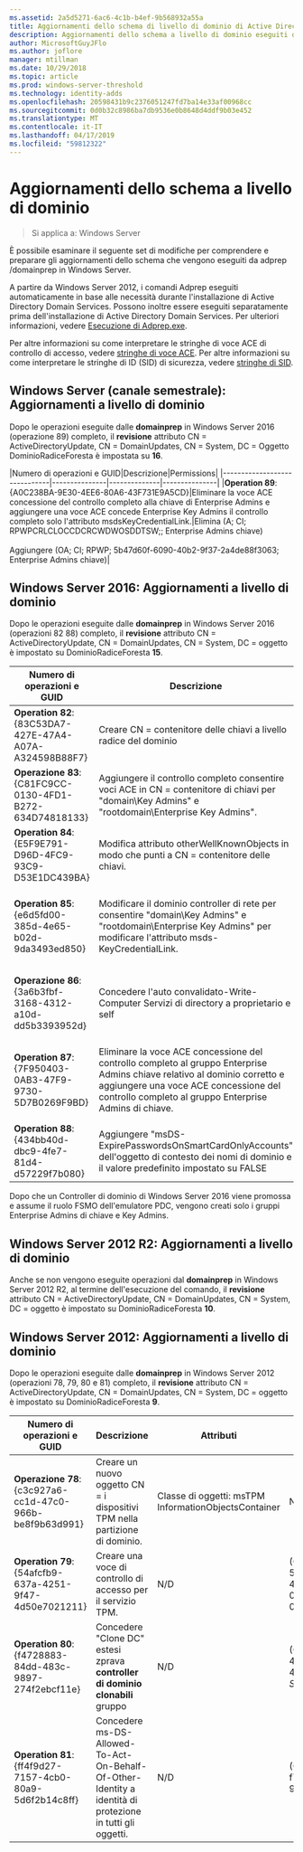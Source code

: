 ```yaml
---
ms.assetid: 2a5d5271-6ac6-4c1b-b4ef-9b568932a55a
title: Aggiornamenti dello schema di livello di dominio di Active Directory
description: Aggiornamenti dello schema a livello di dominio eseguiti da adprep /domainprep durante la promozione di un Controller di dominio
author: MicrosoftGuyJFlo
ms.author: joflore
manager: mtillman
ms.date: 10/29/2018
ms.topic: article
ms.prod: windows-server-threshold
ms.technology: identity-adds
ms.openlocfilehash: 20598431b9c2376051247fd7ba14e33af00968cc
ms.sourcegitcommit: 0d0b32c8986ba7db9536e0b8648d4ddf9b03e452
ms.translationtype: MT
ms.contentlocale: it-IT
ms.lasthandoff: 04/17/2019
ms.locfileid: "59812322"
---
```

# <a name="domain-wide-schema-updates"></a>Aggiornamenti dello schema a livello di dominio

>Si applica a: Windows Server

È possibile esaminare il seguente set di modifiche per comprendere e preparare gli aggiornamenti dello schema che vengono eseguiti da adprep /domainprep in Windows Server.

A partire da Windows Server 2012, i comandi Adprep eseguiti automaticamente in base alle necessità durante l'installazione di Active Directory Domain Services. Possono inoltre essere eseguiti separatamente prima dell'installazione di Active Directory Domain Services. Per ulteriori informazioni, vedere [Esecuzione di Adprep.exe](https://technet.microsoft.com/library/dd464018(v=ws.10).aspx).

Per altre informazioni su come interpretare le stringhe di voce ACE di controllo di accesso, vedere [stringhe di voce ACE](https://msdn.microsoft.com/library/aa374928(VS.85).aspx). Per altre informazioni su come interpretare le stringhe di ID (SID) di sicurezza, vedere [stringhe di SID](https://msdn.microsoft.com/library/aa379602(VS.85).aspx).

## <a name="windows-server-semi-annual-channel-domain-wide-updates"></a>Windows Server (canale semestrale): Aggiornamenti a livello di dominio

Dopo le operazioni eseguite dalle **domainprep** in Windows Server 2016 (operazione 89) completo, il **revisione** attributo CN = ActiveDirectoryUpdate, CN = DomainUpdates, CN = System, DC = Oggetto DominioRadiceForesta è impostata su **16**.

|Numero di operazioni e GUID|Descrizione|Permissions|
|------------------------------|---------------|--------------|---------------|
|**Operation 89**: {A0C238BA-9E30-4EE6-80A6-43F731E9A5CD}|Eliminare la voce ACE concessione del controllo completo alla chiave di Enterprise Admins e aggiungere una voce ACE concede Enterprise Key Admins il controllo completo solo l'attributo msdsKeyCredentialLink.|Elimina (A; CI; RPWPCRLCLOCCDCRCWDWOSDDTSW;; Enterprise Admins chiave) <br /> <br />Aggiungere (OA; CI; RPWP; 5b47d60f-6090-40b2-9f37-2a4de88f3063; Enterprise Admins chiave)|

## <a name="windows-server-2016-domain-wide-updates"></a>Windows Server 2016: Aggiornamenti a livello di dominio

Dopo le operazioni eseguite dalle **domainprep** in Windows Server 2016 (operazioni 82 88) completo, il **revisione** attributo CN = ActiveDirectoryUpdate, CN = DomainUpdates, CN = System, DC = oggetto è impostato su DominioRadiceForesta **15**.

|Numero di operazioni e GUID|Descrizione|Attributi|Permissions|
|------------------------------|---------------|--------------|---------------|
|**Operation 82**: {83C53DA7-427E-47A4-A07A-A324598B88F7}|Creare CN = contenitore delle chiavi a livello radice del dominio|-objectClass: contenitore<br />-Descrizione: Contenitore predefinito per gli oggetti credenziale della chiave<br />-ShowInAdvancedViewOnly: TRUE|(A;CI;RPWPCRLCLOCCDCRCWDWOSDDTSW;;;EA)<br />(A;CI;RPWPCRLCLOCCDCRCWDWOSDDTSW;;;DA)<br />(A;CI;RPWPCRLCLOCCDCRCWDWOSDDTSW;;;SY)<br />(A;CI;RPWPCRLCLOCCDCRCWDWOSDDTSW;;;DD)<br />(A;CI;RPWPCRLCLOCCDCRCWDWOSDDTSW;;;ED)|
|**Operazione 83**: {C81FC9CC-0130-4FD1-B272-634D74818133}|Aggiungere il controllo completo consentire voci ACE in CN = contenitore di chiavi per "domain\Key Admins" e "rootdomain\Enterprise Key Admins".|N/D|(A; CI; RPWPCRLCLOCCDCRCWDWOSDDTSW;; Chiave amministratore)<br />(A; CI; RPWPCRLCLOCCDCRCWDWOSDDTSW;; Enterprise Admins chiave)|
|**Operation 84**: {E5F9E791-D96D-4FC9-93C9-D53E1DC439BA}|Modifica attributo otherWellKnownObjects in modo che punti a CN = contenitore delle chiavi.|-otherWellKnownObjects: B:32:683A24E2E8164BD3AF86AC3C2CF3F981:CN=Keys,%ws|N/D|
|**Operation 85**: {e6d5fd00-385d-4e65-b02d-9da3493ed850}|Modificare il dominio controller di rete per consentire "domain\Key Admins" e "rootdomain\Enterprise Key Admins" per modificare l'attributo msds-KeyCredentialLink. |N/D|(OA;CI;RPWP;5b47d60f-6090-40b2-9f37-2a4de88f3063;;Key Admins)<br />(OA; CI; RPWP; 5b47d60f-6090-40b2-9f37-2a4de88f3063; Enterprise Key Admins nel dominio radice, ma in domini non radice ha comportato un finto ACE relativo al dominio con un SID-527 non risolvibile)|
|**Operazione 86**: {3a6b3fbf-3168-4312-a10d-dd5b3393952d}|Concedere l'auto convalidato-Write-Computer Servizi di directory a proprietario e self|N/D|(OA;CIIO;SW;9b026da6-0d3c-465c-8bee-5199d7165cba;bf967a86-0de6-11d0-a285-00aa003049e2;PS)<br />(OA;CIIO;SW;9b026da6-0d3c-465c-8bee-5199d7165cba;bf967a86-0de6-11d0-a285-00aa003049e2;CO)|
|**Operation 87**: {7F950403-0AB3-47F9-9730-5D7B0269F9BD}|Eliminare la voce ACE concessione del controllo completo al gruppo Enterprise Admins chiave relativo al dominio corretto e aggiungere una voce ACE concessione del controllo completo al gruppo Enterprise Admins di chiave. |N/D|Elimina (A; CI; RPWPCRLCLOCCDCRCWDWOSDDTSW;; Enterprise Admins chiave)<br /> <br />Aggiungere (A; CI; RPWPCRLCLOCCDCRCWDWOSDDTSW;; Enterprise Admins chiave)|
|**Operation 88**: {434bb40d-dbc9-4fe7-81d4-d57229f7b080}|Aggiungere "msDS-ExpirePasswordsOnSmartCardOnlyAccounts" dell'oggetto di contesto dei nomi di dominio e il valore predefinito impostato su FALSE|N/D|N/D|

Dopo che un Controller di dominio di Windows Server 2016 viene promossa e assume il ruolo FSMO dell'emulatore PDC, vengono creati solo i gruppi Enterprise Admins di chiave e Key Admins.

## <a name="windows-server-2012-r2-domain-wide-updates"></a>Windows Server 2012 R2: Aggiornamenti a livello di dominio

Anche se non vengono eseguite operazioni dal **domainprep** in Windows Server 2012 R2, al termine dell'esecuzione del comando, il **revisione** attributo CN = ActiveDirectoryUpdate, CN = DomainUpdates, CN = System, DC = oggetto è impostato su DominioRadiceForesta **10**.

## <a name="windows-server-2012-domain-wide-updates"></a>Windows Server 2012: Aggiornamenti a livello di dominio

Dopo le operazioni eseguite dalle **domainprep** in Windows Server 2012 (operazioni 78, 79, 80 e 81) completo, il **revisione** attributo CN = ActiveDirectoryUpdate, CN = DomainUpdates, CN = System, DC = oggetto è impostato su DominioRadiceForesta **9**.

|Numero di operazioni e GUID|Descrizione|Attributi|Permissions|
|------------------------------|---------------|--------------|---------------|
|**Operazione 78**: {c3c927a6-cc1d-47c0-966b-be8f9b63d991}|Creare un nuovo oggetto CN = i dispositivi TPM nella partizione di dominio.|Classe di oggetti: msTPM InformationObjectsContainer|N/D|
|**Operation 79**: {54afcfb9-637a-4251-9f47-4d50e7021211}|Creare una voce di controllo di accesso per il servizio TPM.|N/D|(OA;CIIO;WP;ea1b7b93-5e48-46d5-bc6c-4df4fda78a35;bf967a86-0de6-11d0-a285-00aa003049e2;PS)|
|**Operation 80**: {f4728883-84dd-483c-9897-274f2ebcf11e}|Concedere "Clone DC" estesi zprava **controller di dominio clonabili** gruppo|N/D|(OA;;CR;3e0f7e18-2c7a-4c10-ba82-4d926db99a3e;;*domain SID*-522)|
|**Operation 81**: {ff4f9d27-7157-4cb0-80a9-5d6f2b14c8ff}|Concedere ms-DS-Allowed-To-Act-On-Behalf-Of-Other-Identity a identità di protezione in tutti gli oggetti.|N/D|(OA;CIOI;RPWP;3f78c3e5-f79a-46bd-a0b8-9d18116ddc79;;PS)|
